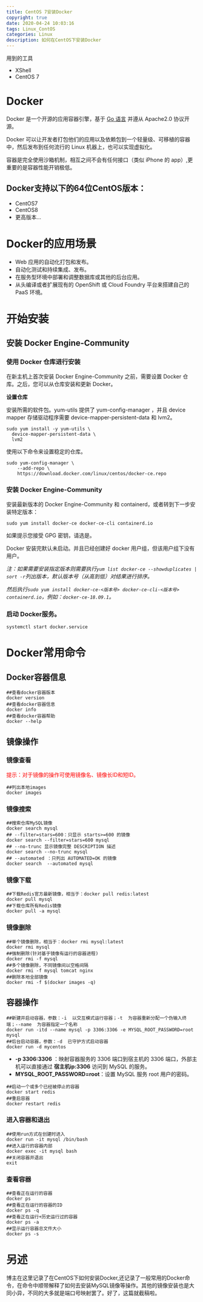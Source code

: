 ```yaml
---
title: CentOS 7安装Docker
copyright: true
date: 2020-04-24 10:03:16
tags: Linux_ContOS
categories: Linux
description: 如何在CentOS下安装Docker
---
```


用到的工具

- XShell
- CentOS 7

# Docker

Docker 是一个开源的应用容器引擎，基于 [Go 语言](https://www.runoob.com/go/go-tutorial.html) 并遵从 Apache2.0 协议开源。

Docker 可以让开发者打包他们的应用以及依赖包到一个轻量级、可移植的容器中，然后发布到任何流行的 Linux 机器上，也可以实现虚拟化。

容器是完全使用沙箱机制，相互之间不会有任何接口（类似 iPhone 的 app）,更重要的是容器性能开销极低。

## Docker支持以下的64位CentOS版本：

- CentOS7
- CentOS8
- 更高版本...

# Docker的应用场景

- Web 应用的自动化打包和发布。
- 自动化测试和持续集成、发布。
- 在服务型环境中部署和调整数据库或其他的后台应用。
- 从头编译或者扩展现有的 OpenShift 或 Cloud Foundry 平台来搭建自己的 PaaS 环境。

# 开始安装

## 安装 Docker Engine-Community

### 使用 Docker 仓库进行安装

在新主机上首次安装 Docker Engine-Community 之前，需要设置 Docker 仓库。之后，您可以从仓库安装和更新 Docker。

**设置仓库**

安装所需的软件包。yum-utils 提供了 yum-config-manager ，并且 device mapper 存储驱动程序需要 device-mapper-persistent-data 和 lvm2。

```shell
sudo yum install -y yum-utils \
  device-mapper-persistent-data \
  lvm2
```

使用以下命令来设置稳定的仓库。

```shell
sudo yum-config-manager \
    --add-repo \
    https://download.docker.com/linux/centos/docker-ce.repo
```

### 安装 Docker Engine-Community

安装最新版本的 Docker Engine-Community 和 containerd，或者转到下一步安装特定版本：

```shell
sudo yum install docker-ce docker-ce-cli containerd.io
```

如果提示您接受 GPG 密钥，请选是。

Docker 安装完默认未启动。并且已经创建好 docker 用户组，但该用户组下没有用户。

*注：如果需要安装指定版本则需要执行`yum list docker-ce --showduplicates | sort -r`列出版本，默认版本号（从高到低）对结果进行排序。*

*然后执行`sudo yum install docker-ce-<版本号> docker-ce-cli-<版本号> containerd.io`，例如：`docker-ce-18.09.1`。*

### 启动 Docker服务。

```
systemctl start docker.service
```

# Docker常用命令

## Docker容器信息

```shell
##查看docker容器版本
docker version
##查看docker容器信息
docker info
##查看docker容器帮助
docker --help
```

## 镜像操作

### 镜像查看

<font color=red>提示：对于镜像的操作可使用镜像名、镜像长ID和短ID。</font>

```shell
##列出本地images
docker images
```

### 镜像搜索

```shell
##搜索仓库MySQL镜像
docker search mysql
## --filter=stars=600：只显示 starts>=600 的镜像
docker search --filter=stars=600 mysql
## --no-trunc 显示镜像完整 DESCRIPTION 描述
docker search --no-trunc mysql
## --automated ：只列出 AUTOMATED=OK 的镜像
docker search  --automated mysql
```

### 镜像下载

```shell
##下载Redis官方最新镜像，相当于：docker pull redis:latest
docker pull mysql
##下载仓库所有Redis镜像
docker pull -a mysql
```

### 镜像删除

```shell
##单个镜像删除，相当于：docker rmi mysql:latest
docker rmi mysql
##强制删除(针对基于镜像有运行的容器进程)
docker rmi -f mysql
##多个镜像删除，不同镜像间以空格间隔
docker rmi -f mysql tomcat nginx
##删除本地全部镜像
docker rmi -f $(docker images -q)
```

## 容器操作

```shell
##新建并启动容器，参数：-i  以交互模式运行容器；-t  为容器重新分配一个伪输入终端；--name  为容器指定一个名称
docker run -itd --name mysql -p 3306:3306 -e MYSQL_ROOT_PASSWORD=root mysql
##后台启动容器，参数：-d  已守护方式启动容器
docker run -d mycentos
```

- **-p 3306:3306** ：映射容器服务的 3306 端口到宿主机的 3306 端口，外部主机可以直接通过 **宿主机ip:3306** 访问到 MySQL 的服务。
- **MYSQL_ROOT_PASSWORD=root**：设置 MySQL 服务 root 用户的密码。

```shell
##启动一个或多个已经被停止的容器
docker start redis
##重启容器
docker restart redis
```

### 进入容器和退出

```shell
##使用run方式在创建时进入
docker run -it mysql /bin/bash
##进入运行的容器内部
docker exec -it mysql bash
##关闭容器并退出
exit
```

### 查看容器

```shell
##查看正在运行的容器
docker ps
##查看正在运行的容器的ID
docker ps -q
##查看正在运行+历史运行过的容器
docker ps -a
##显示运行容器总文件大小
docker ps -s
```

# 另述

博主在这里记录了在CentOS下如何安装Docker,还记录了一般常用的Docker命令，在命令中顺带解释了如何去安装MySQL镜像等操作。其他的镜像安装也是大同小异，不同的大多就是端口号映射罢了。好了，这篇就截稿啦。